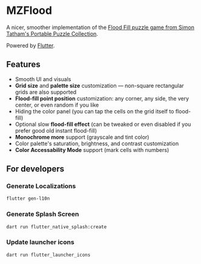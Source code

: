 # MZFlood

A nicer, smoother implementation of the [Flood Fill puzzle game from Simon Tatham's Portable Puzzle Collection](https://www.chiark.greenend.org.uk/~sgtatham/puzzles/js/flood.html).

Powered by [Flutter](https://flutter.dev).

## Features

- Smooth UI and visuals
- **Grid size** and **palette size** customization — non-square rectangular grids are also supported
- **Flood-fill point position** customization: any corner, any side, the very center, or even random if you like
- Hiding the color panel (you can tap the cells on the grid itself to flood-fill)
- Optional slow **flood-fill effect** (can be tweaked or even disabled if you prefer good old instant flood-fill)
- **Monochrome more** support (grayscale and tint color)
- Color palette's saturation, brightness, and contrast customization
- **Color Accessability Mode** support (mark cells with numbers)

## For developers

### Generate Localizations

```bash
flutter gen-l10n
```

### Generate Splash Screen

```bash
dart run flutter_native_splash:create
```

### Update launcher icons

```bash
dart run flutter_launcher_icons
```
